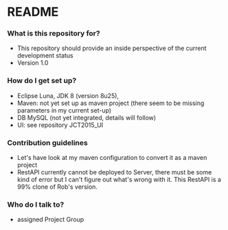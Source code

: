 # README #

### What is this repository for? ###

* This repository should provide an inside perspective of the current development status
* Version 1.0

### How do I get set up? ###

* Eclipse Luna, JDK 8 (version 8u25),
* Maven: not yet set up as maven project (there seem to be missing parameters in my current set-up)
* DB MySQL (not yet integrated, details will follow)
* UI: see repository JCT2015_UI

### Contribution guidelines ###

* Let's have look at my maven configuration to convert it as a maven project
* RestAPI currently cannot be deployed to Server, there must be some kind of error but I can't figure out what's wrong with it. This RestAPI is a 99% clone of Rob's version. 

### Who do I talk to? ###

* assigned Project Group